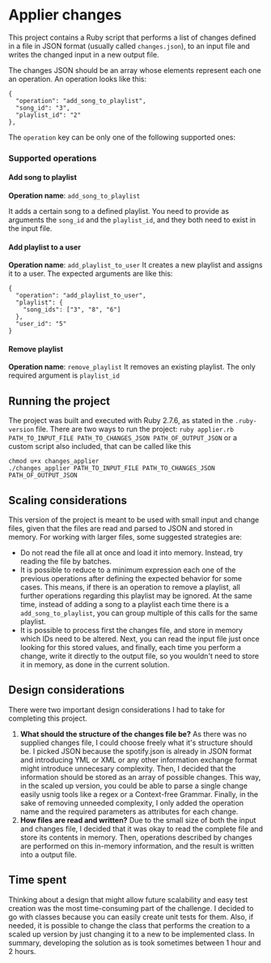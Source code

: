# Applier changes

This project contains a Ruby script that performs a list of changes defined in a file in JSON format (usually called `changes.json`), to an input file and writes the changed input in a new output file.

The changes JSON should be an array whose elements represent each one an operation. An operation looks like this:

```
{
  "operation": "add_song_to_playlist",
  "song_id": "3",
  "playlist_id": "2"
},
```
The `operation` key can be only one of the following supported ones:

### Supported operations
#### Add song to playlist
__Operation name__: `add_song_to_playlist`

It adds a certain song to a defined playlist. You need to provide as arguments the `song_id` and the `playlist_id`, and they both need to exist in the input file.

#### Add playlist to a user
__Operation name__: `add_playlist_to_user`
It creates a new playlist and assigns it to a user. The expected arguments are like this:

```
{
  "operation": "add_playlist_to_user",
  "playlist": {
    "song_ids": ["3", "8", "6"]
  },
  "user_id": "5"
}
```

#### Remove playlist
__Operation name__: `remove_playlist`
It removes an existing playlist. The only required argument is `playlist_id`

## Running the project
The project was built and executed with Ruby 2.7.6, as stated in the `.ruby-version` file. There are two ways to run the project: `ruby applier.rb PATH_TO_INPUT_FILE PATH_TO_CHANGES_JSON PATH_OF_OUTPUT_JSON` or a custom script also included, that can be called like this
```
chmod u+x changes_applier
./changes_applier PATH_TO_INPUT_FILE PATH_TO_CHANGES_JSON PATH_OF_OUTPUT_JSON
```

## Scaling considerations
This version of the project is meant to be used with small input and change files, given that the files are read and parsed to JSON and stored in memory. For working with larger files, some suggested strategies are:

* Do not read the file all at once and load it into memory. Instead, try reading the file by batches.
* It is possible to reduce to a minimum expression each one of the previous operations after defining the expected behavior for some cases. This means, if there is an operation to remove a playlist, all further operations regarding this playlist may be ignored. At the same time, instead of adding a song to a playlist each time there is a `add_song_to_playlist`, you can group multiple of this calls for the same playlist.
* It is possible to process first the changes file, and store in memory which IDs need to be altered. Next, you can read the input file just once looking for this stored values, and finally, each time you perform a change, write it directly to the output file, so you wouldn't need to store it in memory, as done in the current solution.

## Design considerations
There were two important design considerations I had to take for completing this project.
1. __What should the structure of the changes file be?__ As there was no supplied changes file, I could choose freely what it's structure should be. I picked JSON because the spotify.json is already in JSON format and introducing YML or XML or any other information exchange format might introduce unnecesary complexity. Then, I decided that the information should be stored as an array of possible changes. This way, in the scaled up version, you could be able to parse a single change easily usnig tools like a regex or a Context-free Grammar. Finally, in the sake of removing unneeded complexity, I only added the operation name and the required parameters as attributes for each change.
2. __How files are read and written?__ Due to the small size of both the input and changes file, I decided that it was okay to read the complete file and store its contents in memory. Then, operations described by changes are performed on this in-memory information, and the result is written into a output file.

## Time spent
Thinking about a design that might allow future scalability and easy test creation was the most time-consuming part of the challenge. I decided to go with classes because you can easily create unit tests for them. Also, if needed, it is possible to change the class that performs the creation to a scaled up version by just changing it to a new to be implemented class. In summary, developing the solution as is took sometimes between 1 hour and 2 hours.
